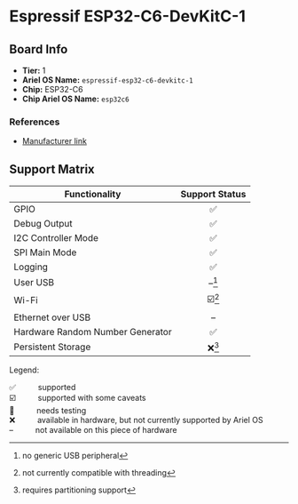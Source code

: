 # Espressif ESP32-C6-DevKitC-1

## Board Info

- **Tier:** 1
- **Ariel OS Name:** `espressif-esp32-c6-devkitc-1`
- **Chip:** ESP32-C6
- **Chip Ariel OS Name:** `esp32c6`

### References

- [Manufacturer link](https://web.archive.org/web/20250122153727/https://www.espressif.com/en/dev-board/esp32-c6-devkitc-1-en)

## Support Matrix

|Functionality|Support Status|
|---|:---:|
|GPIO|<span title="supported">✅</span>|
|Debug Output|<span title="supported">✅</span>|
|I2C Controller Mode|<span title="supported">✅</span>|
|SPI Main Mode|<span title="supported">✅</span>|
|Logging|<span title="supported">✅</span>|
|User USB|<span title="not available on this piece of hardware">–</span>[^no generic USB peripheral]|
|Wi-Fi|<span title="supported with some caveats">☑️</span>[^not currently compatible with threading]|
|Ethernet over USB|<span title="not available on this piece of hardware">–</span>|
|Hardware Random Number Generator|<span title="supported">✅</span>|
|Persistent Storage|<span title="available in hardware, but not currently supported by Ariel OS">❌</span>[^requires partitioning support]|

<p>Legend:</p>

<dl>
  <div>
    <dt>✅</dt><dd>supported</dd>
  </div>
  <div>
    <dt>☑️</dt><dd>supported with some caveats</dd>
  </div>
  <div>
    <dt>🚦</dt><dd>needs testing</dd>
  </div>
  <div>
    <dt>❌</dt><dd>available in hardware, but not currently supported by Ariel OS</dd>
  </div>
  <div>
    <dt>–</dt><dd>not available on this piece of hardware</dd>
  </div>
</dl>
<style>
dt, dd {
  display: inline;
}
</style>


[^no generic USB peripheral]: no generic USB peripheral
[^not currently compatible with threading]: not currently compatible with threading
[^requires partitioning support]: requires partitioning support